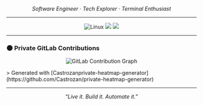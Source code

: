 <p align="center"><em>Software Engineer · Tech Explorer · Terminal Enthusiast</em></p>

---

<p align="center">
  <img src="https://img.shields.io/badge/Linux-Arch%20%7C%20NixOS-blue?style=flat-square&logo=linux" alt="Linux"/>
  <img src="https://img.shields.io/badge/Terminal-Vim%20%7C%20Tmux%20%7C%20Zsh-7e57c2?style=flat-square&logo=gnome-terminal"/>
  <img src="https://img.shields.io/badge/Cloud-AWS%20%7C%20Kubernetes-orange?style=flat-square&logo=amazonaws"/>
</p>

---

### 🌑 Private GitLab Contributions

<p align="center">
  <img src="https://raw.githubusercontent.com/Castrozan/private-heatmap-generator/0e3130bb59b9c702b7df42f1b6042fe76313e9d9/gitlab-graph.svg" alt="GitLab Contribution Graph" />
</p>
> Generated with [Castrozanprivate-heatmap-generator](https://github.com/Castrozan/private-heatmap-generator)

---

<p align="center">
  <em>“Live it. Build it. Automate it.”</em>
</p>
